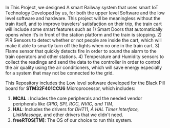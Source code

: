 In This Project, we designed A smart Railway system that uses smart IoT Technology Developed by us, for both the upper level Software and the low level software and hardware.
This project will be meaningless without the train itself, and to improve travelers’ satisfaction on their trip, the train cart will include some smart features such as 
	1)	Smart Doors that automatically opens when it’s in front of the station platform and the train is stopping.
	2)	PIR Sensors to detect whether or not people are inside the cart, which will make it able to smartly turn off the lights when no one in the train cart.
	3)	Flame sensor that quickly detects fire in order to sound the alarm to the train operators and other stations.
	4)	Temperature and Humidity sensors to collect the readings and send the data to the controller in order to control the air quality using the air conditioners, which will save energy especially for a system that may not be connected to the grid.

This Repository includes the Low level software developed for the Black Pill board for **STM32F401CCU6** Microprocessor, which includes:
1) **MCAL** : Includes the core peripherals and the needed vendor peripherals like *GPIO, SPI, RCC, NVIC, and TIM*, 
2) **HAL**: Includes the drivers for *DHT11, A HAL Timer Interface, LinkMessage*, and other drivers that we didn't need.
3) **freeRTOS[TM]**: The OS of our choice  to run this system.